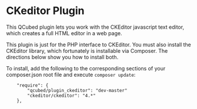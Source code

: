 # CKeditor Plugin

This QCubed plugin lets you work with the CKEditor javascript text editor, which creates a full HTML editor in a web page. 

This plugin is just for the PHP interface to CKEditor. You must also install the CKEditor library, which fortunately is
installable via Composer. The directions below show you how to install both.

To install, add the following to the corresponding sections of your composer.json root file and execute ```composer update```:

```
	"require": {
		"qcubed/plugin_ckeditor": "dev-master"
        "ckeditor/ckeditor": "4.*"
	},

```
